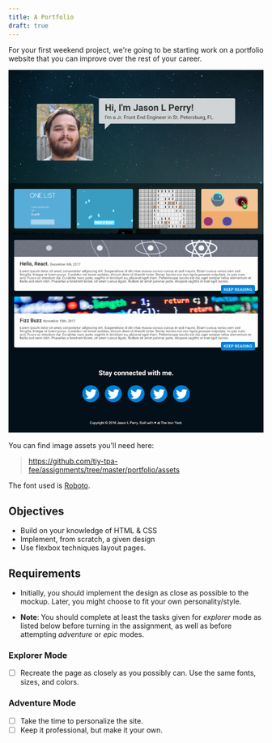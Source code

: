 ```yaml
---
title: A Portfolio
draft: true
---
```


For your first weekend project, we're going to be starting work on a portfolio website that you can improve over the rest of your career.

![Mockup](https://raw.githubusercontent.com/tiy-tpa-fee/assignments/master/portfolio/mockup.png)

You can find image assets you'll need here:

> https://github.com/tiy-tpa-fee/assignments/tree/master/portfolio/assets

The font used is [Roboto](https://fonts.google.com/specimen/Roboto).

## Objectives

- Build on your knowledge of HTML & CSS
- Implement, from scratch, a given design
- Use flexbox techniques layout pages.

## Requirements

- Initially, you should implement the design as close as possible to the mockup. Later, you might choose to fit your own personality/style.

- **Note**: You should complete at least the tasks given for _explorer_ mode as listed below before turning in the assignment, as well as before attempting _adventure_ or _epic_ modes.

### Explorer Mode

- [ ] Recreate the page as closely as you possibly can. Use the same fonts, sizes, and colors.

### Adventure Mode

- [ ] Take the time to personalize the site.
- [ ] Keep it professional, but make it your own.
